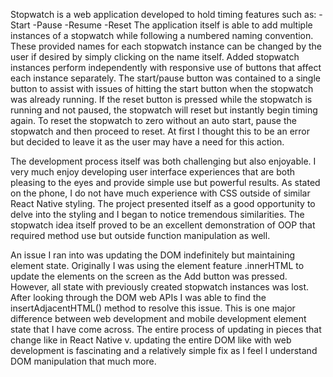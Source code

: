Stopwatch is a web application developed to hold timing features such as:
-Start
-Pause
-Resume
-Reset
The application itself is able to add multiple instances of a stopwatch while
following a numbered naming convention. These provided names for each stopwatch
instance can be changed by the user if desired by simply clicking on the name
itself. Added stopwatch instances perform independently with responsive use
of buttons that affect each instance separately. The start/pause button was
contained to a single button to assist with issues of hitting the start button
when the stopwatch was already running. If the reset button is pressed while
the stopwatch is running and not paused, the stopwatch will reset but instantly
begin timing again. To reset the stopwatch to zero without an auto start,
pause the stopwatch and then proceed to reset. At first I thought this to be an
error but decided to leave it as the user may have a need for this action.

The development process itself was both challenging but also enjoyable. I very
much enjoy developing user interface experiences that are both pleasing to the
eyes and provide simple use but powerful results. As stated on the phone, I
do not have much experience with CSS outside of similar React Native styling.
The project presented itself as a good opportunity to delve into the styling
and I began to notice tremendous similarities. The stopwatch idea itself proved
to be an excellent demonstration of OOP that required method use but outside
function manipulation as well.

An issue I ran into was updating the DOM indefinitely but maintaining element
state. Originally I was using the element feature .innerHTML to update the
elements on the screen as the Add button was pressed. However, all state with
previously created stopwatch instances was lost. After looking through the DOM
web APIs I was able to find the insertAdjacentHTML() method to resolve this
issue. This is one major difference between web development and mobile
development element state that I have come across. The entire process of
updating in pieces that change like in React Native v. updating the entire DOM
like with web development is fascinating and a relatively simple fix as I
feel I understand DOM manipulation that much more.
